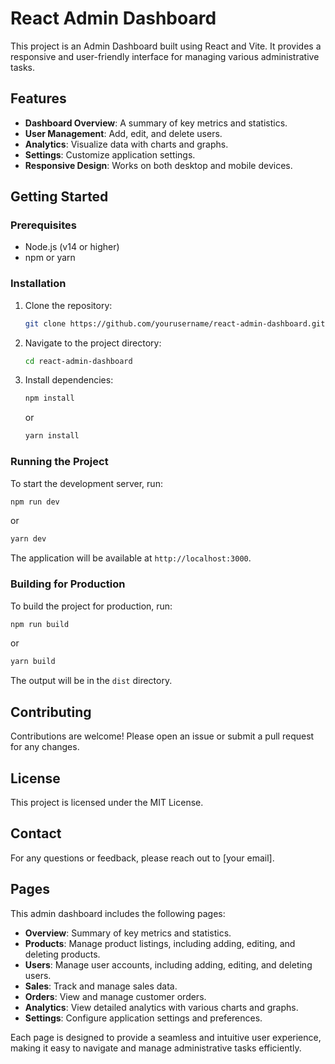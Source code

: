 # React Admin Dashboard

This project is an Admin Dashboard built using React and Vite. It provides a responsive and user-friendly interface for managing various administrative tasks.

## Features

- **Dashboard Overview**: A summary of key metrics and statistics.
- **User Management**: Add, edit, and delete users.
- **Analytics**: Visualize data with charts and graphs.
- **Settings**: Customize application settings.
- **Responsive Design**: Works on both desktop and mobile devices.

## Getting Started

### Prerequisites

- Node.js (v14 or higher)
- npm or yarn

### Installation

1. Clone the repository:
    ```sh
    git clone https://github.com/yourusername/react-admin-dashboard.git
    ```
2. Navigate to the project directory:
    ```sh
    cd react-admin-dashboard
    ```
3. Install dependencies:
    ```sh
    npm install
    ```
    or
    ```sh
    yarn install
    ```

### Running the Project

To start the development server, run:
```sh
npm run dev
```
or
```sh
yarn dev
```
The application will be available at `http://localhost:3000`.

### Building for Production

To build the project for production, run:
```sh
npm run build
```
or
```sh
yarn build
```
The output will be in the `dist` directory.

## Contributing

Contributions are welcome! Please open an issue or submit a pull request for any changes.

## License

This project is licensed under the MIT License.

## Contact

For any questions or feedback, please reach out to [your email].

## Pages

This admin dashboard includes the following pages:

- **Overview**: Summary of key metrics and statistics.
- **Products**: Manage product listings, including adding, editing, and deleting products.
- **Users**: Manage user accounts, including adding, editing, and deleting users.
- **Sales**: Track and manage sales data.
- **Orders**: View and manage customer orders.
- **Analytics**: View detailed analytics with various charts and graphs.
- **Settings**: Configure application settings and preferences.

Each page is designed to provide a seamless and intuitive user experience, making it easy to navigate and manage administrative tasks efficiently.